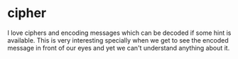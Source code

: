 # cipher
I love ciphers and encoding messages which can be decoded if some hint is available. This is very interesting specially when we get to see the encoded message in front of our eyes and yet we can't understand anything about it.

